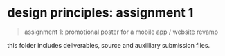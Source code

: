 # design principles: assignment 1

> assignment 1: promotional poster for a mobile app / website revamp

this folder includes deliverables, source and auxilliary submission files.
